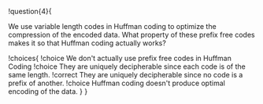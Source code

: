 !question{4}{

We use variable length codes in Huffman coding to optimize the compression of the encoded data. What property of these prefix free codes makes it so that Huffman coding actually works?

!choices{
 !choice We don't actually use prefix free codes in Huffman Coding
 !choice They are uniquely decipherable since each code is of the same length.
 !correct They are uniquely decipherable since no code is a prefix of another.
 !choice Huffman coding doesn't produce optimal encoding of the data.
}
}
